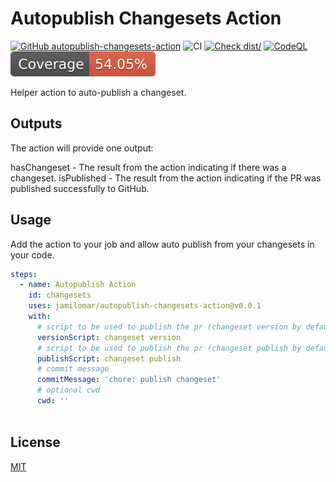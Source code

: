# Autopublish Changesets Action

[![GitHub autopublish-changesets-action](https://github.com/jamilomar/autopublish-changesets-action/actions/workflows/linter.yml/badge.svg)](https://github.com/autopublish-changesets-action/autopublish-changesets-action)
![CI](https://github.com/jamilomar/autopublish-changesets-action/actions/workflows/ci.yml/badge.svg)
[![Check dist/](https://github.com/jamilomar/autopublish-changesets-action/actions/workflows/check-dist.yml/badge.svg)](https://github.com/jamilomar/autopublish-changesets-action/actions/workflows/check-dist.yml)
[![CodeQL](https://github.com/jamilomar/autopublish-changesets-action/actions/workflows/codeql-analysis.yml/badge.svg)](https://github.com/jamilomar/autopublish-changesets-action/actions/workflows/codeql-analysis.yml)
[![Coverage](./badges/coverage.svg)](./badges/coverage.svg)

Helper action to auto-publish a changeset.


## Outputs
The action will provide one output:

hasChangeset - The result from the action indicating if there was a changeset.
isPublished - The result from the action indicating if the PR was published successfully to GitHub.


## Usage
Add the action to your job and allow auto publish from your changesets in your code.
```yaml
steps:
  - name: Autopublish Action
    id: changesets
    uses: jamilomar/autopublish-changesets-action@v0.0.1
    with:
      # script to be used to publish the pr (changeset version by default)
      versionScript: changeset version
      # script to be used to publish the pr (changeset publish by default)
      publishScript: changeset publish
      # commit message
      commitMessage: 'chore: publish changeset'
      # optional cwd 
      cwd: ''
          
```
## License

[MIT](./LICENSE)